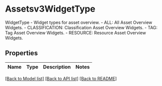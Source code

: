 # Assetsv3WidgetType

WidgetType -  Widget types for asset overview.   - ALL: All Asset Overview Widgets.  - CLASSIFICATION: Classification Asset Overview Widgets.  - TAG: Tag Asset Overview Widgets.  - RESOURCE: Resource Asset Overview Widgets.

## Properties

Name | Type | Description | Notes
------------ | ------------- | ------------- | -------------

[[Back to Model list]](../README.md#documentation-for-models) [[Back to API list]](../README.md#documentation-for-api-endpoints) [[Back to README]](../README.md)


